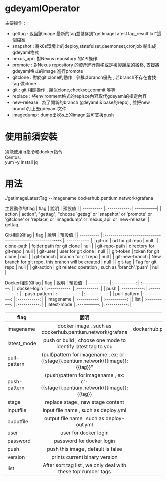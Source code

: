 # gdeyamlOperator
主要操作 :
- gettag : 返回該image 最新的tag並儲存到"getImageLatestTag_result.txt"這個檔案
- snapshot : 將k8s環境上的deploy,statefulset,daemonset,cronjob 輸出成gdeyaml格式
- nexus_api : 對Nexus repository 的API操作
- promote : 對Nexus repository 的資產進行搬移或是複製類型的搬移, 支援將gdeyaml格式的image 進行promote
- gitclone : 對於git clone的動作 , 參數以branch優先 , 若branch不存在會找tag 做clone
- git : git 相關操作 , 類似clone,checkoot,commit 等等
- replace : 將environment格式的replace內容取代gdeyaml的指定內容
- new-release : 為了開新的branch (gdeyaml & base的repo) , 並把new branch打上去gdeyaml文件
- imagedump : dump出k8s上的image 並可支援push


# 使用前須安裝
須能使用jq指令和docker指令 <br>
Centos:<br>
  yum -y install jq

# 用法
./getImageLatestTag --imagename dockerhub.pentium.network/grafana

主要動作的flag
| flag       | 說明            | 預設值     |
| ---------- | :-----------:  | -----------|
|  action    |  action", "gettag", "choose 'gettag' or 'snapshot' or 'promote' or 'gitclone' or 'replace' or 'imagedump' or 'nexus_api' or 'new-release' |  gettag  

Git相關的flag
| flag       | 說明                                                       | 預設值         |
| ---------- | :--------------------------------------------------------:| :-----------: |
| git-url    |  url for git repo                                         | null          |
| clone-path | folder path for git clone                                 | null          |
| git-repo-path | directory for git-repo  | null |
| git-user | user for git clone  | null |
| git-token | token for git clone  | null |
| git-branch | branch for git repo  | null |
| git-new-branch | New branch for git repo, this branch will be created  | null          |
| git-tag | Tag for git repo  | null |
| git-action | git related operation , such as 'branch','push'  | null |

Docker相關的flag
| flag      | 說明    | 預設值     |
| ---------- | :-----------:  | :-----------: |
| docker-login | :-----------:  | :-----------: |
| push | :-----------:  | :-----------: |
| push-pattern | :-----------:  | :-----------: |
| pull-pattern | :-----------:  | :-----------: |
| imagename | :-----------:  | :-----------: |
| list | :-----------:  | :-----------: |
| latest-mode | :-----------:  | :-----------: |

| flag      | 說明    | 預設值     |
| ---------- | :-----------:  | :-----------: |
|  imagename    | docker image , such as dockerhub.pentium.network/grafana     | dockerhub.pentium.network/grafana    |
|  latest_mode    |  push or build , choose one mode to identify latest tag to you    | push    |
|  pull-pattern    |  (pull)pattern for imagename , ex: cr-{{stage}}.pentium.network/{{image}}:{{tag}}"    | null    |
|  push-pattern    |  (push)pattern for imagename , ex: cr-{{stage}}.pentium.network/{{image}}:{{tag}}    | null    |
|  stage    |  replace stage , new stage content    | null    |
|  inputfile    |  input file name , such as deploy.yml    | null    |
|  ouputfile    |  output file name , such as deploy-out.yml    | tmp_out.yml    |
|  user   |  user for docker login    | null   |
|  password   |  password for docker login    | null   |
|  push   |  push this image , default is false    | false   |
|  version   |  prints current binary version    | false   |
|  list    |  After sort tag list , we only deal with these top'number tags    | 5    |
